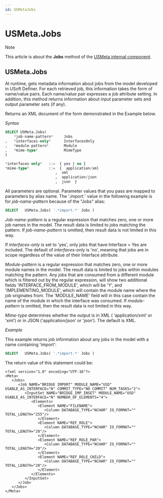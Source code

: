 ```yaml
---
id: USMetaJobs
---
```


# USMeta.Jobs



> [!NOTE]
> This article is about the **Jobs** method of the [USMeta internal component](/docs/Extensions/USMeta%20internal%20component).

## **USMeta.Jobs**

At runtime, gets metadata information about jobs from the model developed in USoft Definer.
For each retrieved job, this information takes the form of name/value pairs. Each name/value pair expresses a job attribute setting. In addition, this method returns information about input parameter sets and output parameter sets (if any).

Returns an XML document of the form demonstrated in the Example below.

*Syntax*

```sql
SELECT USMeta.Jobs(
    *job-name-pattern*     Jobs
,   *interfaces-only*      InterfacesOnly
,   *module-pattern*       Module
,   *mime-type*            MimeType
)

*interfaces-only*   ::=  { yes | no }
*mime-type*         ::=  {  application/xml
                       ,  xml
                       ,  application/json
                       ,  json  }

```

All parameters are optional. Parameter values that you pass are mapped to parameters by alias name. The '.*import.*' value in the following example is for *job-name-pattern* because of the "Jobs" alias:

```sql
SELECT   USMeta.Jobs( '.*import.*' Jobs )
```

*Job-name-pattern* is a regular expression that matches zero, one or more job names in the model. The result data is limited to jobs matching the pattern. If *job-name-pattern* is omitted, then result data is not limited in this way.

If *interfaces-only* is set to 'yes', only jobs that have Interface = Yes are included. The default of *interfaces-only* is 'no', meaning that jobs are in scope regardless of the value of their Interface attribute.

*Module-pattern* is a regular expression that matches zero, one or more module names in the model. The result data is limited to jobs within modules matching the pattern. Any jobs that are consumed from a different module which is filtered out by the regular expression, will show two additional fields 'INTERFACE_FROM_MODULE', which will be 'Y', and 'IMPLEMENTING_MODULE', which will contain the module name where the job originates from. The 'MODULE_NAME' field will in this case contain the name of the module in which the interface was consumed. If *module-pattern* is omitted, then the result data is not limited in this way.

*Mime-type* determines whether the output is in XML ( ‘application/xml‘ or 'xml’) or in JSON ('application/json’ or 'json’). The default is XML.

*Example*

This example returns job information about any jobs in the model with a name containing 'import':

```sql
SELECT   USMeta.Jobs( '.*import.*' Jobs )
```

The return value of this statement could be:

```language-xml
<?xml version="1.0" encoding="UTF-16"?>
<Meta>
   <Jobs>
      <Job NAME="BRIDGE IMPORT" MODULE_NAME="USD" USABLE_AS_INTERFACE="N" COMMIT_TYPE="NO COMMIT" NUM_TASKS="2">
         <InputSet NAME="BRIDGE_IMP_INSET" MODULE_NAME="USD" USABLE_AS_INTERFACE="N" NUMBER_OF_ELEMENTS="4">
            <Elements>
               <Element NAME="FILENAME">
                  <Column DATABASE_TYPE="NCHAR" IO_FORMAT="" TOTAL_LENGTH="255"/>
               </Element>
               <Element NAME="REF_ROLE">
                  <Column DATABASE_TYPE="NCHAR" IO_FORMAT="" TOTAL_LENGTH="20"/>
               </Element>
               <Element NAME="REF_ROLE_PAR">
                  <Column DATABASE_TYPE="NCHAR" IO_FORMAT="" TOTAL_LENGTH="20"/>
               </Element>
               <Element NAME="REF_ROLE_CHILD">
                  <Column DATABASE_TYPE="NCHAR" IO_FORMAT="" TOTAL_LENGTH="20"/>
               </Element>
            </Elements>
         </InputSet>
      </Job>
   </Jobs>
</Meta>
```

 